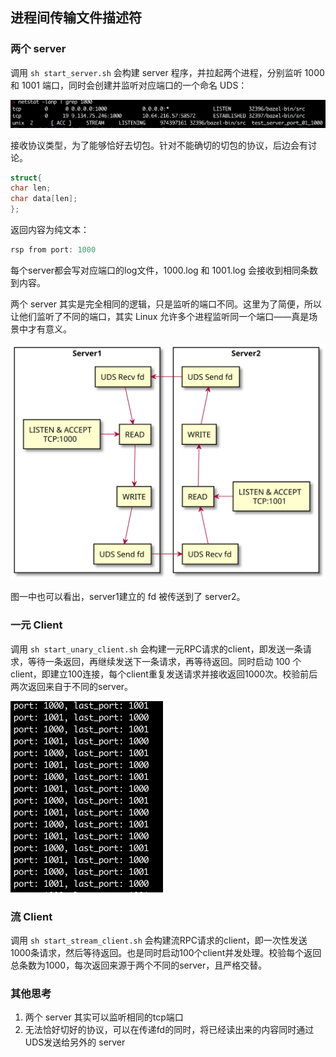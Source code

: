 ## 进程间传输文件描述符



### 两个 server

调用 `sh start_server.sh` 会构建 server 程序，并拉起两个进程，分别监听 1000 和 1001 端口，同时会创建并监听对应端口的一个命名 UDS：

![](./images/server_listen_port.png)

接收协议类型，为了能够恰好去切包。针对不能确切的切包的协议，后边会有讨论。

```c++
struct{
char len;
char data[len];
};
```

返回内容为纯文本：

```c++
rsp from port: 1000
```

每个server都会写对应端口的log文件，1000.log 和 1001.log 会接收到相同条数到内容。

两个 server 其实是完全相同的逻辑，只是监听的端口不同。这里为了简便，所以让他们监听了不同的端口，其实 Linux 允许多个进程监听同一个端口——真是场景中才有意义。

![](./images/uds_send_recv_fd.svg)

图一中也可以看出，server1建立的 fd 被传送到了 server2。



### 一元 Client

调用 `sh start_unary_client.sh` 会构建一元RPC请求的client，即发送一条请求，等待一条返回，再继续发送下一条请求，再等待返回。同时启动 100 个client，即建立100连接，每个client重复发送请求并接收返回1000次。校验前后两次返回来自于不同的server。

<img src="./images/client_print_server_port.png" alt="image-20220524122704451" style="zoom:50%;" />

### 流 Client

调用 `sh start_stream_client.sh` 会构建流RPC请求的client，即一次性发送1000条请求，然后等待返回。也是同时启动100个client并发处理。校验每个返回总条数为1000，每次返回来源于两个不同的server，且严格交替。

### 其他思考

1. 两个 server 其实可以监听相同的tcp端口
2. 无法恰好切好的协议，可以在传递fd的同时，将已经读出来的内容同时通过UDS发送给另外的 server



